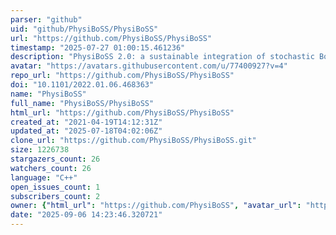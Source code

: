 ```yaml
---
parser: "github"
uid: "github/PhysiBoSS/PhysiBoSS"
url: "https://github.com/PhysiBoSS/PhysiBoSS"
timestamp: "2025-07-27 01:00:15.461236"
description: "PhysiBoSS 2.0: a sustainable integration of stochastic Boolean and agent-based modelling frameworks"
avatar: "https://avatars.githubusercontent.com/u/77400927?v=4"
repo_url: "https://github.com/PhysiBoSS/PhysiBoSS"
doi: "10.1101/2022.01.06.468363"
name: "PhysiBoSS"
full_name: "PhysiBoSS/PhysiBoSS"
html_url: "https://github.com/PhysiBoSS/PhysiBoSS"
created_at: "2021-04-19T14:12:31Z"
updated_at: "2025-07-18T04:02:06Z"
clone_url: "https://github.com/PhysiBoSS/PhysiBoSS.git"
size: 1226738
stargazers_count: 26
watchers_count: 26
language: "C++"
open_issues_count: 1
subscribers_count: 2
owner: {"html_url": "https://github.com/PhysiBoSS", "avatar_url": "https://avatars.githubusercontent.com/u/77400927?v=4", "login": "PhysiBoSS", "type": "Organization"}
date: "2025-09-06 14:23:46.320721"
---
```

